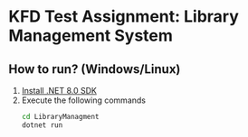 # KFD Test Assignment: Library Management System

## How to run? (Windows/Linux)

1. [Install .NET 8.0 SDK](https://dotnet.microsoft.com/en-us/download/dotnet/8.0)
2. Execute the following commands
   ```bash
   cd LibraryManagment
   dotnet run
   ```
